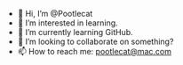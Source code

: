 - 👋 Hi, I’m @Pootlecat
- 👀 I’m interested in learning.
- 🌱 I’m currently learning GitHub.
- 💞️ I’m looking to collaborate on something?
- 📫 How to reach me: pootlecat@mac.com

<!---
Pootlecat/Pootlecat is a ✨ special ✨ repository because its `README.md` (this file) appears on your GitHub profile.
You can click the Preview link to take a look at your changes.
--->
